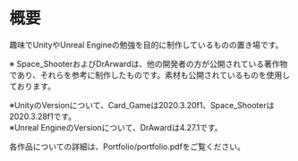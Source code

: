 # 概要
趣味でUnityやUnreal Engineの勉強を目的に制作しているものの置き場です。

※ Space_ShooterおよびDrArwardは、他の開発者の方が公開されている著作物であり、それらを参考に制作したものです。素材も公開されているものを使用しております。

※UnityのVersionについて、Card_Gameは2020.3.20f1、Space_Shooterは2020.3.28f1です。  
※Unreal EngineのVersionについて、DrAwardは4.27.1です。

各作品についての詳細は、Portfolio/portfolio.pdfをご覧ください。
